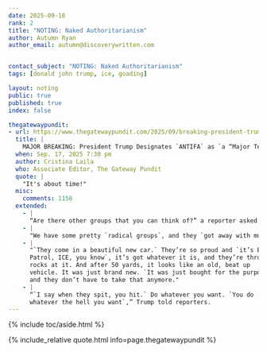 ```yaml
---
date: 2025-09-18
rank: 2
title: "NOTING: Naked Authoritarianism"
author: Autumn Ryan
author_email: autumn@discoverywritten.com


contact_subject: "NOTING: Naked Authoritarianism"
tags: [donald john trump, ice, goading]

layout: noting
public: true
published: true
index: false

thegatewaypundit:
- url: https://www.thegatewaypundit.com/2025/09/breaking-president-trump-designates-antifa-as-major-terrorist/
  title: |
    MAJOR BREAKING: President Trump Designates `ANTIFA` as `a “Major Terrorist Organization”`
  when: Sep. 17, 2025 7:30 pm
  author: Cristina Laila
  who: Associate Editor, The Gateway Pundit
  quote: |
    "It's about time!"
  misc:
    comments: 1158
  extended:
    - |
      “Are there other groups that you can think of?” a reporter asked.
    - |
      "We have some pretty `radical groups`, and they `got away with murder`."
    - |
      "`They come in a beautiful new car.` They’re so proud and `it’s Border
      Patrol, ICE, you know`, it’s got whatever it is, and they’re throwing
      rocks at it. And after 50 yards, it looks like an old, beat up
      vehicle. It was just brand new. `It was just bought for the purposes`,
      and they don’t have to take that anymore."
    - |
      “`I say when they spit, you hit.` Do whatever you want. `You do
      whatever the hell you want`,” Trump told reporters.
---
```


{% include toc/aside.html %}

{% include_relative quote.html info=page.thegatewaypundit %}
